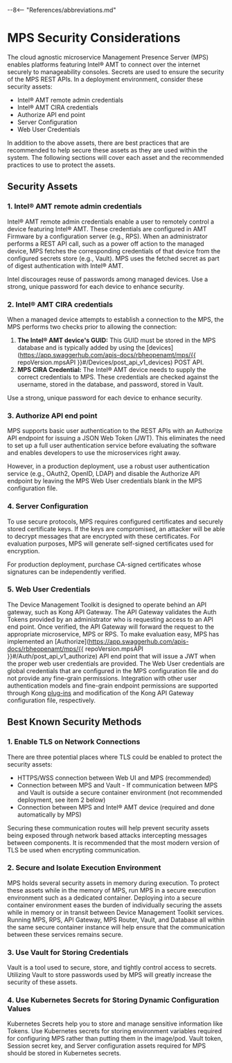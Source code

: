 --8<-- "References/abbreviations.md"
# MPS Security Considerations

The cloud agnostic microservice Management Presence Server (MPS) enables platforms featuring Intel&reg; AMT to connect over the internet securely to manageability consoles. Secrets are used to ensure the security of the MPS REST APIs. In a deployment environment, consider these security assets:

* Intel&reg; AMT remote admin credentials
* Intel&reg; AMT CIRA credentials
* Authorize API end point
* Server Configuration
* Web User Credentials

In addition to the above assets, there are best practices that are recommended to help secure these assets as they are used within the system.  The following sections will cover each asset and the recommended practices to use to protect the assets.


## Security Assets

### 1. Intel&reg; AMT remote admin credentials
Intel&reg; AMT remote admin credentials enable a user to remotely control a device featuring Intel&reg; AMT. These credentials are configured in AMT Firmware by a configuration server (e.g., RPS). When an administrator performs a REST API call, such as a power off action to the managed device, MPS fetches the corresponding credentials of that device from the configured secrets store (e.g., Vault). MPS uses the fetched secret as part of digest authentication with Intel&reg; AMT. 

Intel discourages reuse of passwords among managed devices. Use a strong, unique password for each device to enhance security.

### 2. Intel&reg; AMT CIRA credentials
When a managed device attempts to establish a connection to the MPS, the MPS performs two checks prior to allowing the connection:  
1. **The Intel&reg; AMT device's GUID:** This GUID must be stored in the MPS database and is typically added by using the [devices](https://app.swaggerhub.com/apis-docs/rbheopenamt/mps/{{ repoVersion.mpsAPI }}#/Devices/post_api_v1_devices) POST API.  
2. **MPS CIRA Credential:** The Intel&reg; AMT device needs to supply the correct credentials to MPS.  These credentials are checked against the username, stored in the database, and password, stored in Vault.

Use a strong, unique password for each device to enhance security.

### 3. Authorize API end point
MPS supports basic user authentication to the REST APIs with an Authorize API endpoint for issuing a JSON Web Token (JWT). This eliminates the need to set up a full user authentication service before evaluating the software and enables developers to use the microservices right away.

However, in a production deployment, use a robust user authentication service (e.g., OAuth2, OpenID, LDAP) and disable the Authorize API endpoint by leaving the MPS Web User credentials blank in the MPS configuration file.

### 4. Server Configuration
To use secure protocols, MPS requires configured certificates and securely stored certificate keys. If the keys are compromised, an attacker will be able to decrypt messages that are encrypted with these certificates. For evaluation purposes, MPS will generate self-signed certificates used for encryption.

For production deployment, purchase CA-signed certificates whose signatures can be independently verified.

### 5. Web User Credentials
The Device Management Toolkit is designed to operate behind an API gateway, such as Kong API Gateway. The API Gateway validates the Auth Tokens provided by an administrator who is requesting access to an API end point. Once verified, the API Gateway will forward the request to the appropriate microservice, MPS or RPS. To make evaluation easy, MPS has implemented an [Authorize](https://app.swaggerhub.com/apis-docs/rbheopenamt/mps/{{ repoVersion.mpsAPI }}#/Auth/post_api_v1_authorize) API end point that will issue a JWT when the proper web user credentials are provided. The Web User credentials are global credentials that are configured in the MPS configuration file and do not provide any fine-grain permissions.  Integration with other user authentication models and fine-grain endpoint permissions are supported through Kong [plug-ins](https://konghq.com/products/kong-gateway/kong-plugins/) and modification of the Kong API Gateway configuration file, respectively.


## Best Known Security Methods

### 1. Enable TLS on Network Connections
There are three potential places where TLS could be enabled to protect the security assets:

* HTTPS/WSS connection between Web UI and MPS (recommended)
* Connection between MPS and Vault - If communication between MPS and Vault is outside a secure container environment (not recommended deployment, see item 2 below)
* Connection between MPS and Intel® AMT device (required and done automatically by MPS)

Securing these communication routes will help prevent security assets being exposed through network based attacks intercepting messages between components. It is recommended that the most modern version of TLS be used when encrypting communication.

### 2. Secure and Isolate Execution Environment
MPS holds several security assets in memory during execution. To protect these assets while in the memory of MPS, run MPS in a secure execution environment such as a dedicated container. Deploying into a secure container environment eases the burden of individually securing the assets while in memory or in transit between Device Management Toolkit services. Running MPS, RPS, API Gateway, MPS Router, Vault, and Database all within the same secure container instance will help ensure that the communication between these services remains secure.

### 3. Use Vault for Storing Credentials
Vault is a tool used to secure, store, and tightly control access to secrets. Utilizing Vault to store passwords used by MPS will greatly increase the security of these assets.

### 4. Use Kubernetes Secrets for Storing Dynamic Configuration Values
Kubernetes Secrets help you to store and manage sensitive information like Tokens. Use Kubernetes secrets for storing environment variables required for configuring MPS rather than putting them in the image/pod. Vault token, Session secret key, and Server configuration assets required for MPS should be stored in Kubernetes secrets.

<br>
